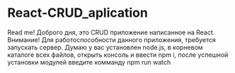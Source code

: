 # React-CRUD_aplication
Read me!
  Доброго дня, это CRUD приложение написанное на React.
    Внимание! Для работоспособности данного приложения, требуется запускать сервер.
Думаю у вас установлен node.js, в корневом каталоге всех файлов, открыть консоль и ввести npm i, после успешной установки модулей введите комманду npm run watch
